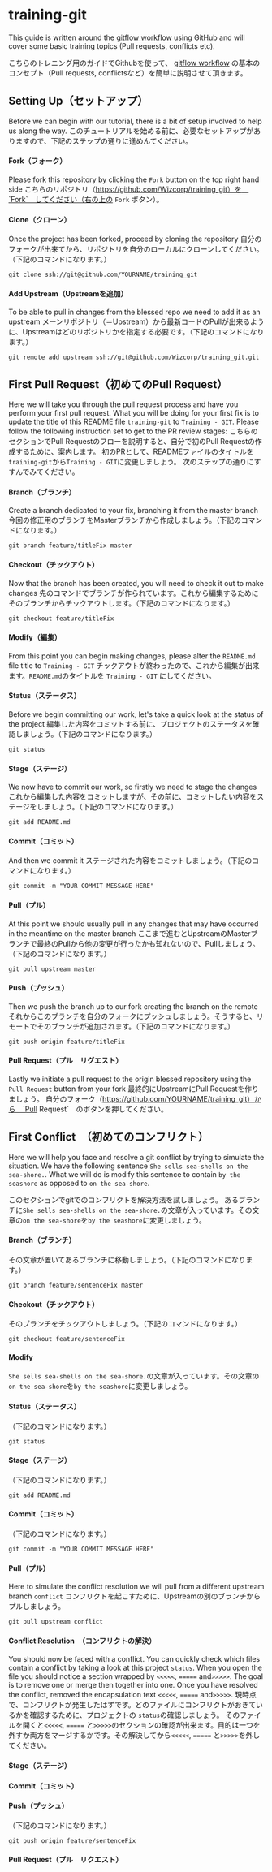 training-git
============
This guide is written around the [gitflow workflow](http://nvie.com/posts/a-successful-git-branching-model/) using
GitHub and will cover some basic training topics (Pull requests, conflicts etc).

こちらのトレニング用のガイドでGithubを使って、 [gitflow workflow](http://keijinsonyaban.blogspot.jp/2010/10/successful-git-branching-model.html) の基本のコンセプト（Pull requests, conflictsなど）を簡単に説明させて頂きます。

Setting Up（セットアップ）
----------
Before we can begin with our tutorial, there is a bit of setup involved to help us along the way.
このチュートリアルを始める前に、必要なセットアップがありますので、下記のステップの通りに進めんてください。

#### Fork（フォーク）
Please fork this repository by clicking the `Fork` button on the top right hand side
こちらのリポジトリ（https://github.com/Wizcorp/training_git）を　`Fork`　してください（右の上の `Fork` ボタン）。

#### Clone（クローン）
Once the project has been forked, proceed by cloning the repository
自分のフォークが出来てから、リポジトリを自分のローカルにクローンしてください。（下記のコマンドになります。）

`git clone ssh://git@github.com/YOURNAME/training_git`

#### Add Upstream（Upstreamを追加）
To be able to pull in changes from the blessed repo we need to add it as an upstream
メーンリポジトリ（＝Upstream）から最新コードのPullが出来るように、Upstreamはどのリポジトリかを指定する必要です。（下記のコマンドになります。）

`git remote add upstream ssh://git@github.com/Wizcorp/training_git.git`


First Pull Request（初めてのPull Request）
------------------
Here we will take you through the pull request process and have you perform your first pull request. What you will be
doing for your first fix is to update the title of this README file `training-git` to `Training - GIT`. Please follow
the following instruction set to get to the PR review stages:
こちらのセクションでPull Requestのフローを説明すると、自分で初のPull Requestの作成するために、案内します。
初のPRとして、READMEファイルのタイトルを`training-git`から`Training - GIT`に変更しましょう。
次のステップの通りにすすんでみてください。

#### Branch（ブランチ）
Create a branch dedicated to your fix, branching it from the master branch
今回の修正用のブランチをMasterブランチから作成しましょう。（下記のコマンドになります。）

`git branch feature/titleFix master`

#### Checkout（チックアウト）
Now that the branch has been created, you will need to check it out to make changes
先のコマンドでブランチが作られています。これから編集するためにそのブランチからチックアウトします。（下記のコマンドになります。）

`git checkout feature/titleFix`

#### Modify（編集）
From this point you can begin making changes, please alter the `README.md` file title to `Training - GIT`
チックアウトが終わったので、これから編集が出来ます。`README.md`のタイトルを `Training - GIT` にしてください。

#### Status（ステータス）
Before we begin committing our work, let's take a quick look at the status of the project
編集した内容をコミットする前に、プロジェクトのステータスを確認しましょう。（下記のコマンドになります。）

`git status`

#### Stage（ステージ）
We now have to commit our work, so firstly we need to stage the changes
これから編集した内容をコミットしますが、その前に、コミットしたい内容をステージをしましょう。（下記のコマンドになります。）

`git add README.md`

#### Commit（コミット）
And then we commit it
ステージされた内容をコミットしましょう。（下記のコマンドになります。）

`git commit -m "YOUR COMMIT MESSAGE HERE"`

#### Pull（プル）
At this point we should usually pull in any changes that may have occurred in the meantime on the master branch
ここまで進むとUpstreamのMasterブランチで最終のPullから他の変更が行ったかも知れないので、Pullしましょう。（下記のコマンドになります。）

`git pull upstream master`

#### Push（プッシュ）
Then we push the branch up to our fork creating the branch on the remote
それからこのブランチを自分のフォークにプッシュしましょう。そうすると、リモートでそのブランチが追加されます。（下記のコマンドになります。）

`git push origin feature/titleFix`

#### Pull Request（プル　リグエスト）
Lastly we initiate a pull request to the origin blessed repository using the `Pull Request` button from your fork
最終的にUpstreamにPull Requestを作りましょう。
自分のフォーク（https://github.com/YOURNAME/training_git）から　`Pull Request`　のボタンを押してください。


First Conflict　（初めてのコンフリクト）
--------------
Here we will help you face and resolve a git conflict by trying to simulate the situation. We have the following
sentence `She sells sea-shells on the sea-shore.`. What we will do is modify this sentence to contain `by the seashore`
as opposed to `on the sea-shore`.

このセクションでgitでのコンフリクトを解決方法を試しましょう。
あるブランチに`She sells sea-shells on the sea-shore.`の文章が入っています。その文章の`on the sea-shore`を`by the seashore`に変更しましょう。

#### Branch（ブランチ）

その文章が置いてあるブランチに移動しましょう。（下記のコマンドになります。）

`git branch feature/sentenceFix master`

#### Checkout（チックアウト）
そのブランチをチックアウトしましょう。（下記のコマンドになります。）

`git checkout feature/sentenceFix`

#### Modify
`She sells sea-shells on the sea-shore.`の文章が入っています。その文章の`on the sea-shore`を`by the seashore`に変更しましょう。

#### Status（ステータス）
（下記のコマンドになります。）

`git status`

#### Stage（ステージ）
（下記のコマンドになります。）

`git add README.md`

#### Commit（コミット）
（下記のコマンドになります。）

`git commit -m "YOUR COMMIT MESSAGE HERE"`

#### Pull（プル）
Here to simulate the conflict resolution we will pull from a different upstream branch `conflict`
コンフリクトを起こすために、Upstreamの別のブランチからプルしましょう。

`git pull upstream conflict`

#### Conflict Resolution　（コンフリクトの解決）
You should now be faced with a conflict. You can quickly check which files contain a conflict by taking a look at this
project `status`. When you open the file you should notice a section wrapped by `<<<<<`, `=====` and`>>>>>`. The goal is
to remove one or merge then together into one. Once you have resolved the conflict, removed the encapsulation text
`<<<<<`, `=====` and`>>>>>`.
現時点で、コンフリクトが発生したはずです。どのファイルにコンフリクトがおきているかを確認するために、プロジェクトの `status`の確認しましょう。
そのファイルを開くと`<<<<<`, `=====` と`>>>>>`のセクションの確認が出来ます。目的は一つを外すか両方をマージするかです。その解決してから`<<<<<`, `=====` と`>>>>>`を外してください。

#### Stage（ステージ）

#### Commit（コミット）

#### Push（プッシュ）
（下記のコマンドになります。）

`git push origin feature/sentenceFix`

#### Pull Request（プル　リクエスト）
